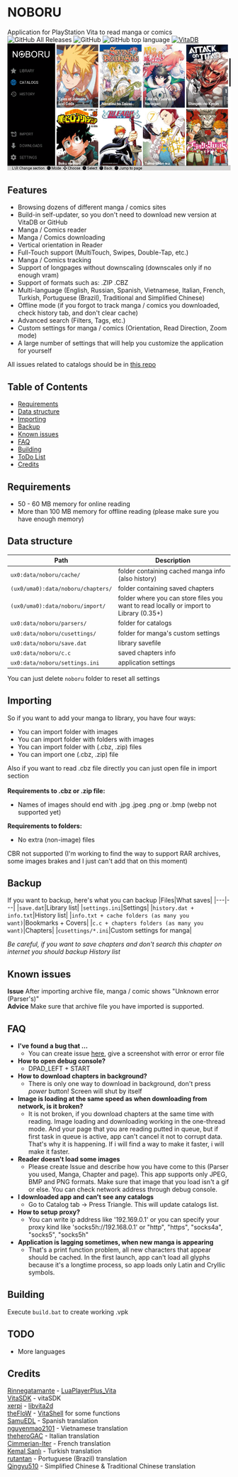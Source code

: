 <!--img src="/res/logo.png" width="50%" height="50%"><br-->
# NOBORU
Application for PlayStation Vita to read manga or comics<br>
![GitHub All Releases](https://img.shields.io/github/downloads/Creckeryop/NOBORU/total?style=flat-square)
![GitHub](https://img.shields.io/github/license/Creckeryop/NOBORU?style=flat-square)
![GitHub top language](https://img.shields.io/github/languages/top/Creckeryop/NOBORU?style=flat-square)
[![VitaDB](https://img.shields.io/badge/Vita-DB-blue?style=flat-square)](https://vitadb.rinnegatamante.it/#/info/534)
<br>
![Screenshots](/res/screenshots.gif)
## Features
* Browsing dozens of different manga / comics sites
* Build-in self-updater, so you don't need to download new version at VitaDB or GitHub
* Manga / Comics reader
* Manga / Comics downloading
* Vertical orientation in Reader
* Full-Touch support (MultiTouch, Swipes, Double-Tap, etc.)
* Manga / Comics tracking
* Support of longpages without downscaling (downscales only if no enough vram)
* Support of formats such as: .ZIP .CBZ
* Multi-language (English, Russian, Spanish, Vietnamese, Italian, French, Turkish, Portuguese (Brazil), Traditional and Simplified Chinese)
* Offline mode (if you forgot to track manga / comics you downloaded, check history tab, and don't clear cache)
* Advanced search (Filters, Tags, etc.)
* Custom settings for manga / comics (Orientation, Read Direction, Zoom mode)
* A large number of settings that will help you customize the application for yourself

All issues related to catalogs should be in <a href="https://github.com/Creckeryop/NOBORU-parsers">this repo</a>
## Table of Contents
- [Requirements](#requirements)
- [Data structure](#data-structure)
- [Importing](#importing)
- [Backup](#backup)
- [Known issues](#known-issues)
- [FAQ](#faq)
- [Building](#building)
- [ToDo List](#todo)
- [Credits](#credits)
## Requirements
* 50 - 60 MB memory for online reading
* More than 100 MB memory for offline reading (please make sure you have enough memory)
## Data structure
|Path|Description|
|---|---|
|```ux0:data/noboru/cache/```| folder containing cached manga info (also history) |
|```(ux0/uma0):data/noboru/chapters/```| folder containing saved chapters |
|```(ux0/uma0):data/noboru/import/```| folder where you can store files you want to read locally or import to Library (0.35+) |
|```ux0:data/noboru/parsers/```| folder for catalogs |
|```ux0:data/noboru/cusettings/```| folder for manga's custom settings |
|```ux0:data/noboru/save.dat```| library savefile |
|```ux0:data/noboru/c.c```| saved chapters info |
|```ux0:data/noboru/settings.ini```| application settings |

You can just delete `noboru` folder to reset all settings
## Importing
So if you want to add your manga to library, you have four ways:
* You can import folder with images
* You can import folder with folders with images
* You can import folder with (.cbz, .zip) files
* You can import one (.cbz, .zip) file

Also if you want to read .cbz file directly you can just open file in import section<br><br>
<b>Requirements to .cbz or .zip file:</b>
* Names of images should end with .jpg .jpeg .png or .bmp (webp not supported yet)

<b>Requirements to folders:</b>
* No extra (non-image) files

CBR not supported (I'm working to find the way to support RAR archives, some images brakes and I just can't add that on this moment)
## Backup
If you want to backup, here's what you can backup
|Files|What saves|
|---|---|
|```save.dat```|Library list|
|```settings.ini```|Settings|
|```history.dat + info.txt```|History list|
|```info.txt + cache folders (as many you want)```|Bookmarks + Covers|
|```c.c + chapters folders (as many you want)```|Chapters|
|```cusettings/*.ini```|Custom settings for manga|

*Be careful, if you want to save chapters and don't search this chapter on internet you should backup History list*
## Known issues
<b>Issue</b> After importing archive file, manga / comic shows "Unknown error (Parser's)"<br>
<b>Advice</b> Make sure that archive file you have imported is supported.<br>
## FAQ
- **I've found a bug that ...**
    - You can create issue [here](https://github.com/Creckeryop/NOBORU/issues), give a screenshot with error or error file
- **How to open debug console?**
    - DPAD_LEFT + START
- **How to download chapters in background?**
    - There is only one way to download in background, don't press *power* button! Screen will shut by itself
- **Image is loading at the same speed as when downloading from network, is it broken?**
    - It is not broken, if you download chapters at the same time with reading. Image loading and downloading working in the one-thread mode. And your page that you are reading putted in queue, but if first task in queue is active, app can't cancel it not to corrupt data. That's why it is happening. If i will find a way to make it faster, i will make it faster.
- **Reader doesn't load some images**
    - Please create Issue and describe how you have come to this (Parser you used, Manga, Chapter and page). This app supports only JPEG, BMP and PNG formats. Make sure that image that you load isn't a gif or else. You can check network address through debug console.
- **I downloaded app and can't see any catalogs**
    - Go to Catalog tab -> Press Triangle. This will update catalogs list.
- **How to setup proxy?**
    - You can write ip address like '192.169.0.1' or you can specify your proxy kind like 'socks5h://192.168.0.1' or "http", "https", "socks4a", "socks5", "socks5h"
- **Application is lagging sometimes, when new manga is appearing**
    - That's a print function problem, all new characters that appear should be cached. In the first launch, app can't load all glyphs because it's a longtime process, so app loads only Latin and Cryllic symbols.
## Building
Execute `build.bat` to create working .vpk
## TODO
* More languages
## Credits
[Rinnegatamante](https://github.com/Rinnegatamante) - [LuaPlayerPlus_Vita](https://github.com/Rinnegatamante/lpp-vita)
<br>[VitaSDK](https://github.com/vitasdk) - vitaSDK
<br>[xerpi](https://github.com/xerpi) - [libvita2d](https://github.com/xerpi/libvita2d)
<br>[theFloW](https://github.com/theOfficialFlow) - [VitaShell](https://github.com/TheOfficialFloW/VitaShell) for some functions
<br>[SamuEDL](https://github.com/SamuEDL) - Spanish translation
<br>[nguyenmao2101](https://github.com/nguyenmao2101) - Vietnamese translation
<br>[theheroGAC](https://github.com/theheroGAC) - Italian translation
<br>[Cimmerian-Iter](https://github.com/Cimmerian-Iter) - French translation
<br>[Kemal Sanlı](https://github.com/kemalsanli) - Turkish translation
<br>[rutantan](https://github.com/rutantan) - Portuguese (Brazil) translation
<br>[Qingyu510](https://github.com/Qingyu510) - Simplified Chinese & Traditional Chinese translation
